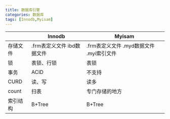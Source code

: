 ```yaml
---
title: 数据库引擎
categories: 数据库
tags: [Innodb,Myisam]
---
```


|          | Innodb                     | Myisam                                   |
| -------- | -------------------------- | ---------------------------------------- |
| 存储文件 | .frm表定义文件 ibd数据文件 | .frm表定义文件 .myd数据文件 .myi索引文件 |
| 锁       | 表锁、行锁                 | 表锁                                     |
| 事务     | ACID                       | 不支持                                   |
| CURD     | 读、写                     | 读多                                     |
| count    | 扫表                       | 专门存储的地方                           |
| 索引结构 | B+Tree                     | B+Tree                                   |

<!--more-->